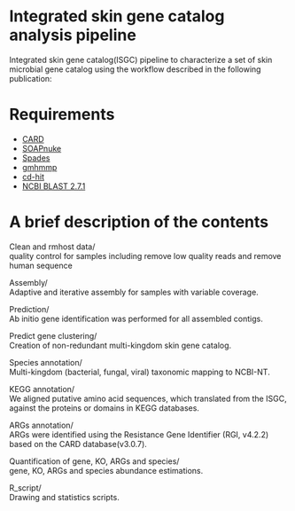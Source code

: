 # Integrated skin gene catalog analysis pipeline
Integrated skin gene catalog(ISGC) pipeline to characterize a set of skin microbial gene catalog using the workflow described in the following publication:

# Requirements

- [CARD](https://card.mcmaster.ca/)
- [SOAPnuke](http://manpages.ubuntu.com/manpages/cosmic/man1/soap.1.html)
- [Spades](https://github.com/ablab/spades)
- [gmhmmp](http://exon.gatech.edu/license_download.cgi)
- [cd-hit](http://manpages.ubuntu.com/manpages/bionic/man1/cd-hit-para.1.html)
- [NCBI BLAST 2.7.1](https://blast.ncbi.nlm.nih.gov/Blast.cgi)

# A brief description of the contents
Clean and rmhost data/  
quality control for samples including remove low quality reads and remove human sequence  

Assembly/  
Adaptive and iterative assembly for samples with variable coverage.  

Prediction/  
Ab initio gene identification was performed for all assembled contigs.   

Predict gene clustering/  
Creation of non-redundant multi-kingdom skin gene catalog.  

Species annotation/  
Multi-kingdom (bacterial, fungal, viral) taxonomic mapping to NCBI-NT.  

KEGG annotation/  
We aligned putative amino acid sequences, which translated from the ISGC, against the proteins or domains in KEGG databases.  

ARGs annotation/  
ARGs were identified using the Resistance Gene Identifier (RGI, v4.2.2) based on the CARD database(v3.0.7).  

Quantification of gene, KO, ARGs and species/  
gene, KO, ARGs and species abundance estimations.  

R_script/  
Drawing and statistics scripts.

